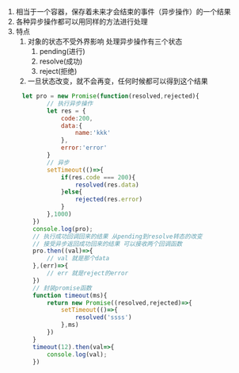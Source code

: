 1. 相当于一个容器，保存着未来才会结束的事件（异步操作）的一个结果
2. 各种异步操作都可以用同样的方法进行处理
3. 特点
   1. 对象的状态不受外界影响 处理异步操作有三个状态
      1. pending(进行)
      2. resolve(成功)
      3. reject(拒绝)
   2. 一旦状态改变，就不会再变，任何时候都可以得到这个结果
```js
     let pro = new Promise(function(resolved,rejected){
            // 执行异步操作
            let res = {
                code:200,
                data:{
                    name:'kkk'
                },
                error:'error'
            }
            // 异步
            setTimeout(()=>{
                if(res.code === 200){
                    resolved(res.data)
                }else{
                    rejected(res.error)
                }
            },1000)
        })
        console.log(pro);
        // 执行成功回调回来的结果 从pending到resolve转态的改变
        // 接受异步返回成功回来的结果 可以接收两个回调函数
        pro.then((val)=>{
            // val 就是那个data
        },(err)=>{
            // err 就是reject的error
        })
        // 封装promise函数
        function timeout(ms){
            return new Promise((resolved,rejected)=>{
                setTimeout(()=>{
                    resolved('ssss')
                },ms)
            })
        }
        timeout(12).then(val=>{
            console.log(val);
        })

```